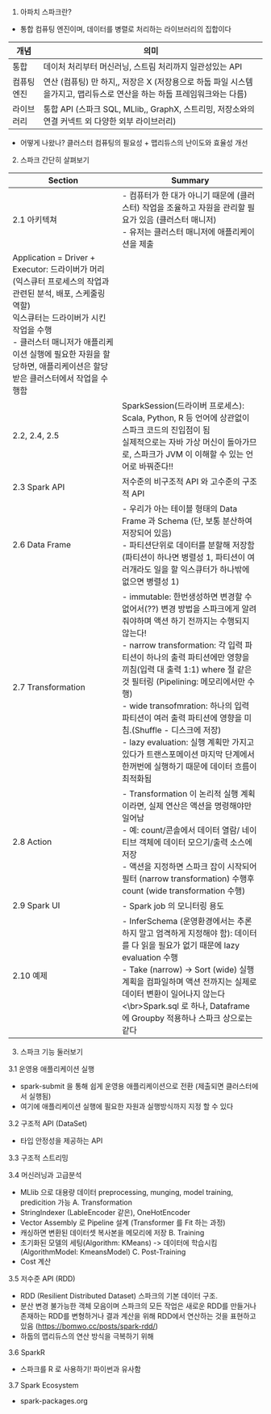 1. 아파치 스파크란?
 - 통합 컴퓨팅 엔진이며, 데이터를 병렬로 처리하는 라이브러리의 집합이다 
 
 | 개념 | 의미 |
 | ---- | ---- |
 | 통합 | 데이처 처리부터 머신러닝, 스트림 처리까지 일관성있는 API |
 | 컴퓨팅 엔진| 연산 (컴퓨팅) 만 하지,, 저장은 X (저장용으로 하둡 파일 시스템을가지고, 맵리듀스로 연산을 하는 하둡 프레임워크와는 다름) |
 | 라이브러리| 통합 API (스파크 SQL, MLlib,, GraphX, 스트리밍, 저장소와의 연결 커넥트 외 다양한 외부 라이브러리) |
 
 - 어떻게 나왔나? 클러스터 컴퓨팅의 필요성 + 맵리듀스의 난이도와 효율성 개선


2. 스파크 간단히 살펴보기
 
|Section | Summary |
| ---- |  ---- |
| 2.1 아키텍쳐 | - 컴퓨터가 한 대가 아니기 때문에 (클러스터) 작업을 조율하고 자원을 관리할 필요가 있음 (클러스터 매니저)<br/> - 유저는 클러스터 매니저에 애플리케이션을 제출<br/> 
Application = Driver + Executor: 드라이버가 머리 (익스큐터 프로세스의 작업과 관련된 분석, 배포, 스케줄링 역할)<br/>  익스큐터는 드라이버가 시킨 작업을 수행<br/> - 클러스터 매니저가 애플리케이션 실행에 필요한 자원을 할당하면, 애플리케이션은 할당받은 클러스터에서 작업을 수행함 | 
 | 2.2, 2.4, 2.5 | SparkSession(드라이버 프로세스): Scala, Python, R 등 언어에 상관없이 스파크 코드의 진입점이 됨<br/> 실제적으로는 자바 가상 머신이 돌아가므로, 스파크가 JVM 이 이해할 수 있는 언어로 바꿔준다!!
 | 2.3 Spark API | 저수준의 비구조적 API 와 고수준의 구조적 API |
|2.6 Data Frame | - 우리가 아는 테이블 형태의 Data Frame 과 Schema (단, 보통 분산하여 저장되어 있음)<br/> - 파티션단위로 데이터를 분할해 저장함 (파티션이 하나면 병렬성 1, 파티션이 여러개라도 일을 할 익스큐터가 하나밖에 없으면 병렬성 1) |
|2.7 Transformation | - immutable: 한번생성하면 변경할 수 없어서(??) 변경 방법을 스파크에게 알려줘야하며 액션 하기 전까지는 수행되지 않는다!<br/> - narrow transformation: 각 입력 파티션이 하나의 출력 파티션에만 영향을 끼침(입력 대 출력 1:1) where 절 같은 것 필터링 (Pipelining: 메모리에서만 수행)<br/>- wide transofmration: 하나의 입력 파티션이 여러 출력 파티션에 영향을 미침.(Shuffle - 디스크에 저장)<br/> - lazy evaluation: 실행 계획만 가지고 있다가 트랜스포메이션 마지막 단계에서 한꺼번에 실행하기 때문에 데이터 흐름이 최적화됨|
| 2.8 Action | - Transformation 이 논리적 실행 계획이라면, 실제 연산은 액션을 명령해야만 일어남<br/> - 예: count/콘솔에서 데이터 열람/ 네이티브 객체에 데이터 모으기/출력 소스에 저장<br/> - 액션을 지정하면 스파크 잡이 시작되어 필터 (narrow transformation) 수행후 count (wide transformation 수행) |
| 2.9 Spark UI| - Spark job 의 모니터링 용도 |
| 2.10 예제 | - InferSchema (운영환경에서는 추론 하지 말고 엄격하게 지정해야 함): 데이터를 다 읽을 필요가 없기 때문에 lazy evaluation 수행<br/> - Take (narrow) -> Sort (wide) 실행계획을 컴파일하며 액션 전까지는 실제로 데이터 변환이 일어나지 않는다<\br>Spark.sql 로 하나, Dataframe 에 Groupby 적용하나 스파크 상으로는 같다 |

3. 스파크 기능 둘러보기

3.1 운영용 애플리케이션 실행
 - spark-submit 을 통해 쉽게 운영용 애플리케이션으로 전환 (제출되면 클러스터에서 실행됨) 
 - 여기에 애플리케이션 실행에 필요한 자원과 실행방식까지 지정 할 수 있다
 
3.2 구조적 API (DataSet)
 - 타입 안정성을 제공하는 API

3.3 구조적 스트리밍

3.4 머신러닝과 고급분석 
  - MLlib 으로 대용량 데이터 preprocessing, munging, model training, predicition 가능 
 A. Transformation
   - StringIndexer (LableEncoder 같은), OneHotEncoder
   - Vector Assembly 로 Pipeline 설계 (Transformer 를 Fit 하는 과정)
   - 캐싱하면 변환된 데이터셋 복사본을 메모리에 저장
 B. Training
  - 초기화된 모델의 세팅(Algorithm: KMeans) -> 데이터에 학습시킴 (AlgorithmModel: KmeansModel)
 C. Post-Training
  - Cost 계산

3.5 저수준 API (RDD) 
  - RDD (Resilient Distributed Dataset) 스파크의 기본 데이터 구조. 
  - 분산 변경 불가능한 객체 모음이며 스파크의 모든 작업은 새로운 RDD를 만들거나 존재하는 RDD를 변형하거나 결과 계산을 위해 RDD에서 연산하는 것을 표현하고 있음 (https://bomwo.cc/posts/spark-rdd/)
  - 하둡의 맵리듀스의 연산 방식을 극복하기 위해 

3.6 SparkR 
 - 스파크를 R 로 사용하기! 파이썬과 유사함

3.7 Spark Ecosystem 
 - spark-packages.org 
